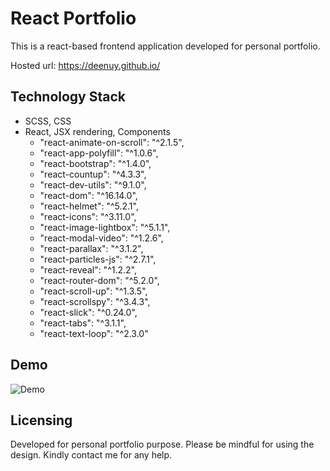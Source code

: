 # React Portfolio
This is a react-based frontend application developed for personal portfolio.

Hosted url:  https://deenuy.github.io/

## Technology Stack
* SCSS, CSS
* React, JSX rendering, Components
    * "react-animate-on-scroll": "^2.1.5",
    * "react-app-polyfill": "^1.0.6",
    * "react-bootstrap": "^1.4.0",
    * "react-countup": "^4.3.3",
    * "react-dev-utils": "^9.1.0",
    * "react-dom": "^16.14.0",
    * "react-helmet": "^5.2.1",
    * "react-icons": "^3.11.0",
    * "react-image-lightbox": "^5.1.1",
    * "react-modal-video": "^1.2.6",
    * "react-parallax": "^3.1.2",
    * "react-particles-js": "^2.7.1",
    * "react-reveal": "^1.2.2",
    * "react-router-dom": "^5.2.0",
    * "react-scroll-up": "^1.3.5",
    * "react-scrollspy": "^3.4.3",
    * "react-slick": "^0.24.0",
    * "react-tabs": "^3.1.1",
    * "react-text-loop": "^2.3.0"

## Demo
![Demo](public/assets/imgs/demo-emp-dir-react-app.gif)

## Licensing
Developed for personal portfolio purpose. Please be mindful for using the design. Kindly contact me for any help.